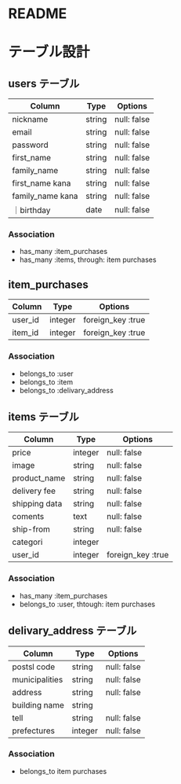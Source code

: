 # README

# テーブル設計

## users テーブル

| Column         |  Type   | Options    |
| --------       | ------ | ----------- |
| nickname       | string | null: false |
| email          | string | null: false |
| password       | string | null: false |
| first_name     |string  | null: false |
| family_name    | string | null: false |
| first_name kana| string | null: false |
| family_name kana| string| null: false |
｜birthday        | date  | null: false |
### Association

- has_many :item_purchases
- has_many :items, through: item purchases


## item_purchases 

| Column   | Type    | Options           |
| -------- | ------  | -----------       |
| user_id  | integer | foreign_key :true |
| item_id  | integer | foreign_key :true |

### Association
- belongs_to :user
- belongs_to :item
- belongs_to :delivary_address

## items テーブル

| Column             | Type   | Options      |
| --------           | ------ | -----------  |
| price              | integer| null: false  |
| image              | string | null: false  |
| product_name       | string | null: false  |
| delivery fee       | string | null: false  |
| shipping data      |string  | null: false  |
| coments            | text   | null: false  |
| ship-from          | string | null: false  |
|categori            | integer|              |
| user_id            |integer |foreign_key :true |

### Association
 - has_many :item_purchases
 - belongs_to :user, thtough: item purchases
 


## delivary_address テーブル

| Column            | Type   | Options     |
| -------------     | ------ | ----------- |
| postsl code       | string | null: false |
| municipalities    | string | null: false |
| address           | string | null: false |
| building name     | string |             |
| tell              | string | null: false |
| prefectures      | integer| null: false |

### Association
 - belongs_to item purchases
